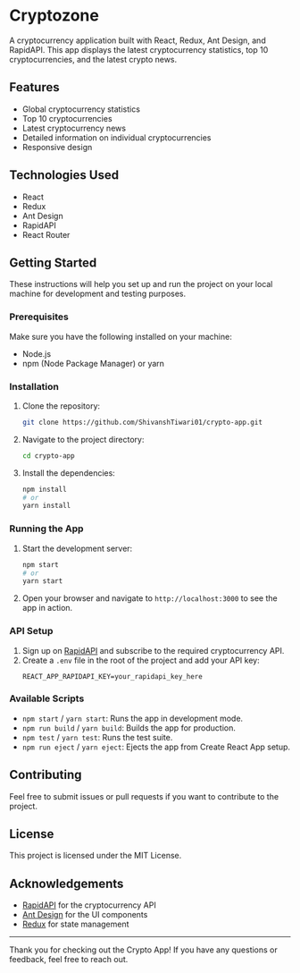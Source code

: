 # Cryptozone

A cryptocurrency application built with React, Redux, Ant Design, and RapidAPI. This app displays the latest cryptocurrency statistics, top 10 cryptocurrencies, and the latest crypto news.

## Features

- Global cryptocurrency statistics
- Top 10 cryptocurrencies
- Latest cryptocurrency news
- Detailed information on individual cryptocurrencies
- Responsive design

## Technologies Used

- React
- Redux
- Ant Design
- RapidAPI
- React Router

## Getting Started

These instructions will help you set up and run the project on your local machine for development and testing purposes.

### Prerequisites

Make sure you have the following installed on your machine:

- Node.js
- npm (Node Package Manager) or yarn

### Installation

1. Clone the repository:
    ```sh
    git clone https://github.com/ShivanshTiwari01/crypto-app.git
    ```
2. Navigate to the project directory:
    ```sh
    cd crypto-app
    ```
3. Install the dependencies:
    ```sh
    npm install
    # or
    yarn install
    ```

### Running the App

1. Start the development server:
    ```sh
    npm start
    # or
    yarn start
    ```
2. Open your browser and navigate to `http://localhost:3000` to see the app in action.

### API Setup

1. Sign up on [RapidAPI](https://rapidapi.com) and subscribe to the required cryptocurrency API.
2. Create a `.env` file in the root of the project and add your API key:
    ```env
    REACT_APP_RAPIDAPI_KEY=your_rapidapi_key_here
 
    ```
### Available Scripts

- `npm start` / `yarn start`: Runs the app in development mode.
- `npm run build` / `yarn build`: Builds the app for production.
- `npm test` / `yarn test`: Runs the test suite.
- `npm run eject` / `yarn eject`: Ejects the app from Create React App setup.

## Contributing

Feel free to submit issues or pull requests if you want to contribute to the project.

## License

This project is licensed under the MIT License.

## Acknowledgements

- [RapidAPI](https://rapidapi.com) for the cryptocurrency API
- [Ant Design](https://ant.design/) for the UI components
- [Redux](https://redux.js.org/) for state management

---

Thank you for checking out the Crypto App! If you have any questions or feedback, feel free to reach out.

